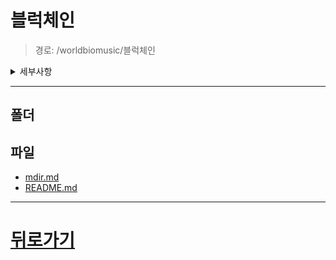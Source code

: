 # 블럭체인
> 경로: /worldbiomusic/블럭체인
<details>
<summary>세부사항</summary>

- 폴더: 0
- 파일: 2
</details>

---


## 폴더

## 파일
- [mdir.md](./mdir.md)
- [README.md](./README.md)
---
# [뒤로가기](../mdir.md)
